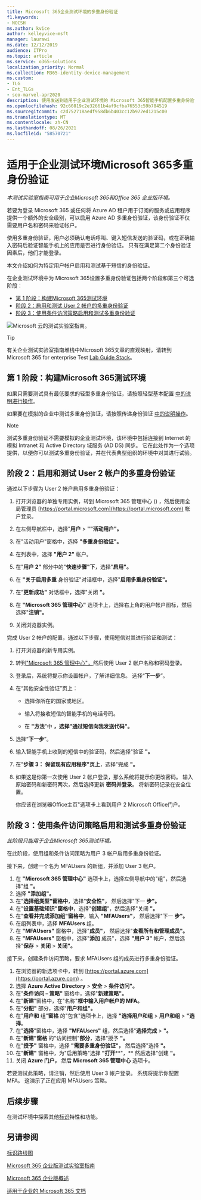 ```yaml
---
title: Microsoft 365企业测试环境的多重身份验证
f1.keywords:
- NOCSH
ms.author: kvice
author: kelleyvice-msft
manager: laurawi
ms.date: 12/12/2019
audience: ITPro
ms.topic: article
ms.service: o365-solutions
localization_priority: Normal
ms.collection: M365-identity-device-management
ms.custom:
- TLG
- Ent_TLGs
- seo-marvel-apr2020
description: 使用发送到适用于企业测试环境的 Microsoft 365智能手机配置多重身份验证。
ms.openlocfilehash: 92c60819c2e32661b4af9cfba76553c59b784519
ms.sourcegitcommit: c2d752718aedf958db6b403cc12b972ed1215c00
ms.translationtype: MT
ms.contentlocale: zh-CN
ms.lasthandoff: 08/26/2021
ms.locfileid: "58570721"
---
```

# <a name="multi-factor-authentication-for-your-microsoft-365-for-enterprise-test-environment"></a>适用于企业测试环境Microsoft 365多重身份验证

*本测试实验室指南可用于企业Microsoft 365和Office 365 企业版环境。*

若要为登录 Microsoft 365 或任何将 Azure AD 租户用于订阅的服务或应用程序提供一个额外的安全级别，可以启用 Azure AD 多重身份验证，该身份验证不仅需要用户名和密码来验证帐户。

使用多重身份验证，用户必须确认电话呼叫、键入短信发送的验证码，或在正确输入密码后验证智能手机上的应用是否进行身份验证。 只有在满足第二个身份验证因素后，他们才能登录。
  
本文介绍如何为特定用户帐户启用和测试基于短信的身份验证。
  
在企业测试环境中为 Microsoft 365设置多重身份验证包括两个阶段和第三个可选阶段：
- [第 1 阶段：构建Microsoft 365测试环境](#phase-1-build-out-your-microsoft-365-for-enterprise-test-environment)
- [阶段 2：启用和测试 User 2 帐户的多重身份验证](#phase-2-enable-and-test-multi-factor-authentication-for-the-user-2-account)
- [阶段 3：使用条件访问策略启用和测试多重身份验证](#phase-3-enable-and-test-multi-factor-authentication-with-a-conditional-access-policy)

![Microsoft 云的测试实验室指南。](../media/m365-enterprise-test-lab-guides/cloud-tlg-icon.png) 
    
> [!TIP]
> 有关企业测试实验室指南堆栈中Microsoft 365文章的直观映射，请转到 Microsoft 365 for enterprise Test [Lab Guide Stack](../downloads/Microsoft365EnterpriseTLGStack.pdf)。
  
## <a name="phase-1-build-out-your-microsoft-365-for-enterprise-test-environment"></a>第 1 阶段：构建Microsoft 365测试环境

如果只需要测试具有最低要求的轻型多重身份验证，请按照轻型基本配置 [中的说明进行操作](lightweight-base-configuration-microsoft-365-enterprise.md)。
  
如果要在模拟的企业中测试多重身份验证，请按照传递身份验证 [中的说明操作](pass-through-auth-m365-ent-test-environment.md)。
  
> [!NOTE]
> 测试多重身份验证不需要模拟的企业测试环境，该环境中包括连接到 Internet 的模拟 Intranet 和 Active Directory 域服务 (AD DS) 同步。 它在此处作为一个选项提供，以便你可以测试多重身份验证，并在代表典型组织的环境中对其进行试验。
  
## <a name="phase-2-enable-and-test-multi-factor-authentication-for-the-user-2-account"></a>阶段 2：启用和测试 User 2 帐户的多重身份验证

通过以下步骤为 User 2 帐户启用多重身份验证：
  
1. 打开浏览器的单独专用实例，转到 Microsoft 365 管理中心 () ，然后使用全局管理员 [https://portal.microsoft.com](https://portal.microsoft.com) 帐户登录。
    
2. 在左侧导航栏中，选择"**用户**  >  **""活动用户"。**
    
3. 在"活动用户"窗格中，选择 **"多重身份验证"。**
    
4. 在列表中，选择 **"用户 2"** 帐户。
    
5. 在"**用户 2"** 部分中的"**快速步骤"下**，选择"**启用"。**
    
6. 在 **"关于启用多重** 身份验证"对话框中，选择"**启用多重身份验证"。**
    
7. 在"**更新成功"** 对话框中，选择"关闭 **"。**
    
8. 在 **"Microsoft 365 管理中心"** 选项卡上，选择右上角的用户帐户图标，然后选择"**注销"。**
    
9. 关闭浏览器实例。
   
完成 User 2 帐户的配置，通过以下步骤，使用短信对其进行验证和测试：
  
1. 打开浏览器的新专用实例。
    
2. 转到["Microsoft 365 管理中心"，](https://admin.microsoft.com)然后使用 User 2 帐户名称和密码登录。
    
3. 登录后，系统将提示你设置帐户，了解详细信息。 选择“**下一步**”。
    
4. 在“其他安全性验证”页上： 
    
   - 选择你所在的国家或地区。
    
   - 输入将接收短信的智能手机的电话号码。
    
   - 在 **"方法**"中 **，选择"通过短信向我发送代码"。**
    
5. 选择“**下一步**”。
    
6. 输入智能手机上收到的短信中的验证码，然后选择"验证 **"。**
    
7. 在"**步骤 3： 保留现有应用程序"页上**，选择"完成 **"。**
    
8. 如果这是你第一次使用 User 2 帐户登录，那么系统将提示你更改密码。 输入原始密码和新密码两次，然后选择更新 **密码并登录**。 将新密码记录在安全位置。
    
    你应该在浏览器Office主页"选项卡上看到用户 2  Microsoft Office门户。

## <a name="phase-3-enable-and-test-multi-factor-authentication-with-a-conditional-access-policy"></a>阶段 3：使用条件访问策略启用和测试多重身份验证

*此阶段只能用于企业Microsoft 365测试环境。*

在此阶段，使用组和条件访问策略为用户 3 帐户启用多重身份验证。

接下来，创建一个名为 MFAUsers 的新组，并添加 User 3 帐户。

1. 在 **"Microsoft 365 管理中心"** 选项卡上，选择左侧导航中的"组"，然后选择"组 **"。**
2. 选择 **"添加组"。**
3. 在"**选择组类型"窗格中**，选择"**安全性"，** 然后选择"下一 **步"。**
4. 在"**设置基础知识"窗格中**，选择"**创建组**"，然后选择"关闭 **"。**
5. 在"**查看并完成添加组"窗格中**，输入 **"MFAUsers"，** 然后选择"下一 **步"。**
6. 在组列表中，选择 **MFAUsers** 组。
7. 在 **"MFAUsers"** 窗格中，选择"**成员"，** 然后选择"**查看所有和管理成员"。**
8. 在 **"MFAUsers"** 窗格中，选择"**添加** 成员"，选择 **"用户 3"** 帐户，然后选择"**保存**  >  **关闭**  >  **关闭"。**

接下来，创建条件访问策略，要求 MFAUsers 组的成员进行多重身份验证。

1. 在浏览器的新选项卡中，转到 [https://portal.azure.com](https://portal.azure.com) 。
2. 选择 **Azure Active Directory**  >  **安全**  >  **条件访问"。**
3. 在"**条件访问 – 策略"** 窗格中，选择"**新建策略"。**
4. 在"**新建**"窗格中，在"名称"**框中输入用户帐户的 MFA。** 
5. 在"**分配"** 部分，选择"**用户和组"。**
6. 在"**用户和** 组"**窗格** 的"包含"选项卡上，选择 **"选择用户和组**  >  **用户和组**  >  **"选择**。
7. 在"**选择**"窗格中，选择 **"MFAUsers"** 组，然后选择"**选择完成**  >  **"。**
8. 在"**新建"窗格** 的"访问控制"**部分**，选择"授予 **"。**
9. 在"**授予"** 窗格中，选择 **"需要多重身份验证"，** 然后选择"选择 **"。**
10. 在"**新建"** 窗格中，为"启用策略"选择 **"打开****"，** 然后选择"创建 **"。**
11. 关闭 **Azure 门户，** 然后 **Microsoft 365 管理中心** 选项卡。

若要测试此策略，请注销，然后使用 User 3 帐户登录。 系统将提示你配置 MFA。 这演示了正在应用 MFAUsers 策略。

## <a name="next-step"></a>后续步骤

在测试环境中探索其他[标识](m365-enterprise-test-lab-guides.md#identity)特性和功能。

## <a name="see-also"></a>另请参阅

[标识路线图](identity-roadmap-microsoft-365.md)

[Microsoft 365 企业版测试实验室指南](m365-enterprise-test-lab-guides.md)

[Microsoft 365 企业版概述](microsoft-365-overview.md)

[适用于企业的 Microsoft 365 文档](/microsoft-365-enterprise/)